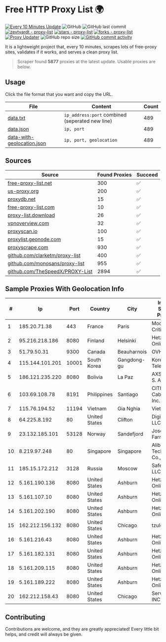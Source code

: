 
# Free HTTP Proxy List 🌍

[![Every 10 Minutes Update](https://github.com/mertguvencli/http-proxy-list/actions/workflows/main.yml/badge.svg?branch=main)](https://github.com/mertguvencli/http-proxy-list/actions/workflows/main.yml)
![GitHub](https://img.shields.io/github/license/mertguvencli/http-proxy-list)
![GitHub last commit](https://img.shields.io/github/last-commit/mertguvencli/http-proxy-list)
[![zevtyardt - proxy-list](https://img.shields.io/static/v1?label=zevtyardt&message=proxy-list&color=blue&logo=github)](https://github.com/zevtyardt/proxy-list "Go to GitHub repo")
[![stars - proxy-list](https://img.shields.io/github/stars/zevtyardt/proxy-list?style=social)](https://github.com/zevtyardt/proxy-list)
[![forks - proxy-list](https://img.shields.io/github/forks/zevtyardt/proxy-list?style=social)](https://github.com/zevtyardt/proxy-list)
[![Proxy Updater](https://github.com/zevtyardt/proxy-list/workflows/Proxy%20Updater/badge.svg)](https://github.com/zevtyardt/proxy-list/actions?query=workflow:"Proxy+Updater")
![GitHub repo size](https://img.shields.io/github/repo-size/zevtyardt/proxy-list)
[![GitHub commit activity](https://img.shields.io/github/commit-activity/m/zevtyardt/proxy-list?logo=commits)](https://github.com/zevtyardt/proxy-list/commits/main)

It is a lightweight project that, every 10 minutes, scrapes lots of free-proxy sites, validates if it works, and serves a clean proxy list.

> Scraper found **5877** proxies at the latest update. Usable proxies are below.

## Usage

Click the file format that you want and copy the URL.

|File|Content|Count|
|----|-------|-----|
|[data.txt](https://raw.githubusercontent.com/mertguvencli/http-proxy-list/main/proxy-list/data.txt)|`ip_address:port` combined (seperated new line)|489|
|[data.json](https://raw.githubusercontent.com/mertguvencli/http-proxy-list/main/proxy-list/data.json)|`ip, port`|489|
|[data-with-geolocation.json](https://raw.githubusercontent.com/mertguvencli/http-proxy-list/main/proxy-list/data-with-geolocation.json)|`ip, port, geolocation`|489|

## Sources

|Source|Found Proxies|Succeed|
|------|-------------|-------|
|[free-proxy-list.net](https://free-proxy-list.net)|300|✅|
|[us-proxy.org](https://www.us-proxy.org)|200|✅|
|[proxydb.net](http://proxydb.net)|15|✅|
|[free-proxy-list.com](https://free-proxy-list.com/?page=&port=&type%5B%5D=http&type%5B%5D=https&up_time=0&search=Search)|10|✅|
|[proxy-list.download](https://www.proxy-list.download/HTTP)|26|✅|
|[vpnoverview.com](https://vpnoverview.com/privacy/anonymous-browsing/free-proxy-servers)|32|✅|
|[proxyscan.io](https://www.proxyscan.io)|100|✅|
|[proxylist.geonode.com](https://proxylist.geonode.com/api/proxy-list?limit=300&page=1&sort_by=lastChecked&sort_type=desc&protocols=http,https)|15|✅|
|[proxyscrape.com](https://api.proxyscrape.com/v2/?request=displayproxies&protocol=http&timeout=10000&country=all&ssl=all&anonymity=all)|930|✅|
|[github.com/clarketm/proxy-list](https://raw.githubusercontent.com/clarketm/proxy-list/master/proxy-list-raw.txt)|400|✅|
|[github.com/monosans/proxy-list](https://raw.githubusercontent.com/monosans/proxy-list/main/proxies/http.txt)|955|✅|
|[github.com/TheSpeedX/PROXY-List](https://raw.githubusercontent.com/TheSpeedX/PROXY-List/master/http.txt)|2894|✅|


## Sample Proxies With Geolocation Info

|#|Ip|Port|Country|City|Internet Service Provider|
|-|--|----|-------|----|-------------------------|
|1|185.20.71.38|443|France|Paris|Mod Mission Critical LLC|
|2|95.216.218.186|8080|Finland|Helsinki|Hetzner Online GmbH|
|3|51.79.50.31|9300|Canada|Beauharnois|OVH SAS|
|4|115.144.101.201|10001|South Korea|Gangdong-gu|Korea Telecom|
|5|186.121.235.220|8080|Bolivia|La Paz|AXS Bolivia S. A.|
|6|103.69.108.78|8191|Philippines|Santiago|CITI Cableworld Inc.|
|7|115.76.194.52|11194|Vietnam|Gia Nghia|Viettel Group|
|8|64.225.8.192|80|United States|Clifton|DigitalOcean, LLC|
|9|23.132.185.101|53128|Norway|Sandefjord|Joseph Farnell|
|10|8.219.97.248|80|Singapore|Singapore|Alibaba (US) Technology Co., Ltd.|
|11|185.15.172.212|3128|Russia|Moscow|SafeData LLC|
|12|5.161.190.136|8080|United States|Ashburn|Hetzner Online GmbH|
|13|5.161.107.10|8080|United States|Ashburn|Hetzner Online GmbH|
|14|5.161.202.190|8080|United States|Ashburn|Hetzner Online GmbH|
|15|162.212.156.132|8080|United States|Chicago|tzulo, inc.|
|16|5.161.216.43|8080|United States|Ashburn|Hetzner Online GmbH|
|17|5.161.182.131|8080|United States|Ashburn|Hetzner Online GmbH|
|18|5.161.209.115|8080|United States|Ashburn|Hetzner Online GmbH|
|19|5.161.189.222|8080|United States|Ashburn|Hetzner Online GmbH|
|20|162.212.158.43|8080|United States|Chicago|ServerCheap INC|



## Contributing

Contributions are welcome, and they are greatly appreciated! Every
little bit helps, and credit will always be given.

